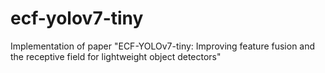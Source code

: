 # ecf-yolov7-tiny
Implementation of paper "ECF-YOLOv7-tiny: Improving feature fusion and the receptive field for lightweight object detectors"
